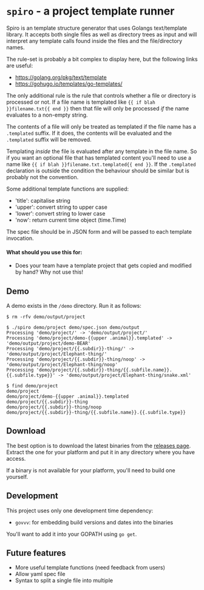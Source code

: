 # `spiro` - a project template runner

Spiro is an template structure generator that uses Golangs text/template library. It accepts both single files as well 
as directory trees as input and will interpret any template calls found inside the files and the file/directory names.

The rule-set is probably a bit complex to display here, but the following links are useful:

- https://golang.org/pkg/text/template
- https://gohugo.io/templates/go-templates/

The only additional rule is the rule that controls whether a file or directory is processed or not. If a file name is 
templated like `{{ if blah }}filename.txt{{ end }}` then that file will only be processed _if_ the name evaluates to a 
non-empty string.

The contents of a file will only be treated as templated if the file name has a `.templated` suffix. If 
it does, the contents will be evaluated and the `.templated` suffix will be removed.

Templating _inside_ the file is evaluated after any template in the file name. So if you want an optional file that has 
templated content you'll need to use a name like `{{ if blah }}filename.txt.templated{{ end }}`. If the `.templated`
declaration is outside the condition the behaviour should be similar but is probably not the convention.

Some additional template functions are supplied:

- 'title': capitalise string
- 'upper': convert string to upper case 
- 'lower': convert string to lower case
- 'now': return current time object (time.Time)

The spec file should be in JSON form and will be passed to each template invocation.

#### What should you use this for:

- Does your team have a template project that gets copied and modified by hand? Why not use this!

## Demo

A demo exists in the `/demo` directory. Run it as follows:

```
$ rm -rfv demo/output/project 

$ ./spiro demo/project demo/spec.json demo/output
Processing 'demo/project/' -> 'demo/output/project/'
Processing 'demo/project/demo-{{upper .animal}}.templated' -> 'demo/output/project/demo-BEAR'
Processing 'demo/project/{{.subdir}}-thing/' -> 'demo/output/project/Elephant-thing/'
Processing 'demo/project/{{.subdir}}-thing/noop' -> 'demo/output/project/Elephant-thing/noop'
Processing 'demo/project/{{.subdir}}-thing/{{.subfile.name}}.{{.subfile.type}}' -> 'demo/output/project/Elephant-thing/snake.xml'

$ find demo/project 
demo/project
demo/project/demo-{{upper .animal}}.templated
demo/project/{{.subdir}}-thing
demo/project/{{.subdir}}-thing/noop
demo/project/{{.subdir}}-thing/{{.subfile.name}}.{{.subfile.type}}
```

## Download

The best option is to download the latest binaries from the [releases page](https://github.com/AstromechZA/spiro/releases).
Extract the one for your platform and put it in any directory where you have access.

If a binary is not available for your platform, you'll need to build one yourself.

## Development

This project uses only one development time dependency:

- `govvv`: for embedding build versions and dates into the binaries

You'll want to add it into your GOPATH using `go get`.

## Future features

- More useful template functions (need feedback from users)
- Allow yaml spec file
- Syntax to split a single file into multiple
